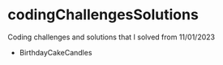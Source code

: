 # codingChallengesSolutions
Coding challenges and solutions that I solved from 11/01/2023

* BirthdayCakeCandles
